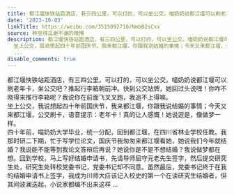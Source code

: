 ```yaml
---
title: 都江堰快铁站距酒店，有三四公里，可以打的，可以坐公交。喵奶奶说都江堰可以刷老年卡，坐公交吧？推起行李箱朝前冲。快到公交站牌，她回过头说嘿！你咋不晓得来...
date: '2023-10-03'
linkTitle: https://weibo.com/3515092710/NmbB2sCxx
source: 种豆得瓜谢不谦的微博
description: 都江堰快铁站距酒店，有三四公里，可以打的，可以坐公交。喵奶奶说都江堰可以刷老年卡，坐公交吧？推起行李箱朝前冲。快到公交站牌，她回过头说嘿！你咋不晓得来推行李箱呢？我说你在前面飞叉叉跑，我追不上得嘛。<br>
  坐上公交，我说想起四十年前国庆节，我来都江堰，你跟我说结婚的事情；今天又来都江堰，公交刷卡，语音提示：老年卡！真的让人感慨！她说逗是，像做梦一样。<br> 四十年前，喵奶奶大学毕业，统一分配，回到都江堰，在四川省林业学校任教。我那时研二下期，忙于写学位论文，国庆节我匆匆来都江堰看她，她说我们今年就结婚？我说能不能等到我论文答辩后再说？她说你是不是不想结婚？我说做梦都在想。回到学校，马上写好结婚申请书，先请导师屈守元老先生签字，然后提交研究生处，研究生处转校党委书记，党委书记却不同意。虽然最后，党委书记终于在我的结婚申请书上签字，我成为川师大应该记入校史的第一个在读研究生结婚者，但其间波澜迭起，小说家都编不出来这样
  ...
disable_comments: true
---
```

都江堰快铁站距酒店，有三四公里，可以打的，可以坐公交。喵奶奶说都江堰可以刷老年卡，坐公交吧？推起行李箱朝前冲。快到公交站牌，她回过头说嘿！你咋不晓得来推行李箱呢？我说你在前面飞叉叉跑，我追不上得嘛。<br> 坐上公交，我说想起四十年前国庆节，我来都江堰，你跟我说结婚的事情；今天又来都江堰，公交刷卡，语音提示：老年卡！真的让人感慨！她说逗是，像做梦一样。<br> 四十年前，喵奶奶大学毕业，统一分配，回到都江堰，在四川省林业学校任教。我那时研二下期，忙于写学位论文，国庆节我匆匆来都江堰看她，她说我们今年就结婚？我说能不能等到我论文答辩后再说？她说你是不是不想结婚？我说做梦都在想。回到学校，马上写好结婚申请书，先请导师屈守元老先生签字，然后提交研究生处，研究生处转校党委书记，党委书记却不同意。虽然最后，党委书记终于在我的结婚申请书上签字，我成为川师大应该记入校史的第一个在读研究生结婚者，但其间波澜迭起，小说家都编不出来这样 ...